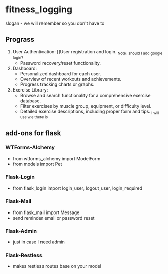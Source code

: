 # fitness_logging

slogan - we will remember so you don't have to

## Prograss

1. User Authentication:
   []User registration and login. <sub>Note: should I add google login?</sub>
   - Password recovery/reset functionality.
2. Dashboard:
   - Personalized dashboard for each user.
   - Overview of recent workouts and achievements.
   - Progress tracking charts or graphs.
3. Exercise Library:
   - Browse and search functionality for a comprehensive exercise database.
   - Filter exercises by muscle group, equipment, or difficulty level.
   - Detailed exercise descriptions, including proper form and tips. <sub>I will use w.e there is </sub>

## add-ons for flask

### WTForms-Alchemy

- from wtforms_alchemy import ModelForm
- from models import Pet

### Flask-Login

- from flask_login import login_user, logout_user, login_required

### Flask-Mail

- from flask_mail import Message
- send reminder email or password reset

### Flask-Admin

- just in case I need admin

### Flask-Restless

- makes restless routes base on your model

